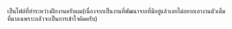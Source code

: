 เป็นไฟล์ที่ทำระหว่างฝึกงานครับผม(เนื่องจากเป็นงานที่พัฒนาจากที่มีอยู่แล้วเลยไม่อยากเอางานตัวเต็มที่มาลงเพราะกลัวจะเป็นการเข้าใจผิดครับ)
